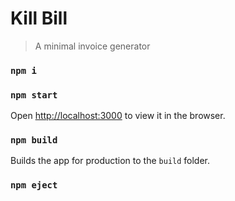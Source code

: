 # Kill Bill

> A minimal invoice generator

### `npm i`

### `npm start`

Open [http://localhost:3000](http://localhost:3000) to view it in the browser.

### `npm build`

Builds the app for production to the `build` folder.

### `npm eject`
